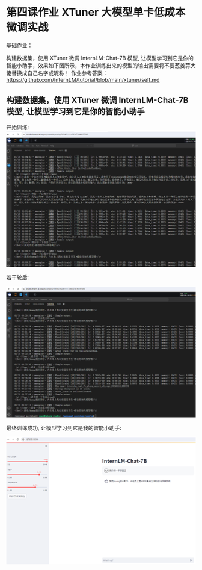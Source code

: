 # 第四课作业 XTuner 大模型单卡低成本微调实战

基础作业：

构建数据集，使用 XTuner 微调 InternLM-Chat-7B 模型, 让模型学习到它是你的智能小助手，效果如下图所示，本作业训练出来的模型的输出需要将不要葱姜蒜大佬替换成自己名字或昵称！
作业参考答案：https://github.com/InternLM/tutorial/blob/main/xtuner/self.md



## 构建数据集，使用 XTuner 微调 InternLM-Chat-7B 模型, 让模型学习到它是你的智能小助手


开始训练:
![](images/lesson4_1.png)

若干轮后:

![](images/lesson4_2.png)

最终训练成功, 让模型学习到它是我的智能小助手: 

![](images/lesson4_3.png)
